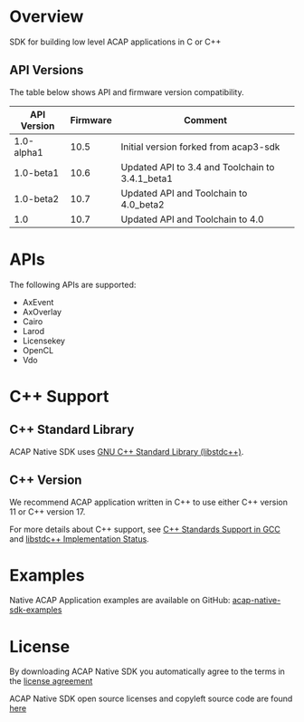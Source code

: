 # Overview
SDK for building low level ACAP applications in C or C++

## API Versions
The table below shows API and firmware version compatibility.

| API Version | Firmware | Comment|
| ---------------- | ------------- |------------- |
| 1.0-alpha1       | 10.5         | Initial version forked from acap3-sdk |
| 1.0-beta1        | 10.6         | Updated API to 3.4 and Toolchain to 3.4.1_beta1|
| 1.0-beta2        | 10.7         | Updated API and Toolchain to 4.0_beta2|
| 1.0              | 10.7         | Updated API and Toolchain to 4.0|

# APIs
The following APIs are supported:
  * AxEvent
  * AxOverlay
  * Cairo
  * Larod
  * Licensekey
  * OpenCL
  * Vdo

# C++ Support
## C++ Standard Library
ACAP Native SDK uses [GNU C++ Standard Library (libstdc++)](https://gcc.gnu.org/onlinedocs/libstdc++/).

## C++ Version
We recommend ACAP application written in C++ to use either C++ version 11 or C++ version 17.

For more details about C++ support, see [C++ Standards Support in GCC](https://gcc.gnu.org/projects/cxx-status.html) and
[libstdc++ Implementation Status](https://gcc.gnu.org/onlinedocs/libstdc++/manual/status.html).

# Examples
Native ACAP Application examples are available on GitHub: [acap-native-sdk-examples](https://github.com/AxisCommunications/acap-native-sdk-examples)

# License
By downloading ACAP Native SDK you automatically agree to the terms in the [license agreement](https://www.axis.com/techsup/developer_doc/EULA/LICENSE.pdf)

ACAP Native SDK open source licenses and copyleft source code are found [here](http://acap-artifacts.s3-website.eu-north-1.amazonaws.com/)
